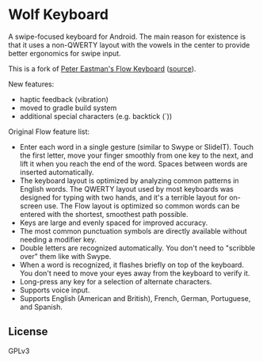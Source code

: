 Wolf Keyboard
=============

A swipe-focused keyboard for Android. The main reason for existence is
that it uses a non-QWERTY layout with the vowels in the center to
provide better ergonomics for swipe input.

This is a fork of
[Peter Eastman's Flow Keyboard](https://play.google.com/store/apps/details?id=com.enchantedcode.flow)
([source](https://sourceforge.net/projects/flowkeyboard/)).

New features:

* haptic feedback (vibration)
* moved to gradle build system
* additional special characters (e.g. backtick (`))

Original Flow feature list:

* Enter each word in a single gesture (similar to Swype or SlideIT). Touch the first letter, move your finger smoothly from one key to the next, and lift it when you reach the end of the word. Spaces between words are inserted automatically.
* The keyboard layout is optimized by analyzing common patterns in English words. The QWERTY layout used by most keyboards was designed for typing with two hands, and it's a terrible layout for on-screen use. The Flow layout is optimized so common words can be entered with the shortest, smoothest path possible.
* Keys are large and evenly spaced for improved accuracy.
* The most common punctuation symbols are directly available without needing a modifier key.
* Double letters are recognized automatically. You don't need to "scribble over" them like with Swype.
* When a word is recognized, it flashes briefly on top of the keyboard. You don't need to move your eyes away from the keyboard to verify it.
* Long-press any key for a selection of alternate characters.
* Supports voice input.
* Supports English (American and British), French, German, Portuguese, and Spanish.

License
-------

GPLv3
